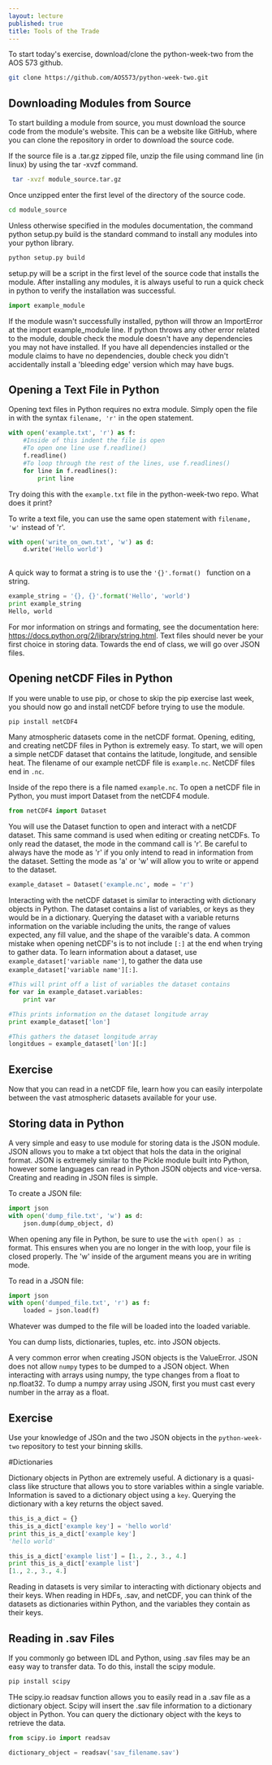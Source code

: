 ```yaml
---
layout: lecture
published: true
title: Tools of the Trade
---
```


To start today's exercise, download/clone the python-week-two from the AOS 573 github.
~~~ bash
git clone https://github.com/AOS573/python-week-two.git
~~~

## Downloading Modules from Source


To start building a module from source, you must download the source code from the module's website.  This can be a website like GitHub, where you can clone the repository in order to download the source code.  

If the source file is a .tar.gz zipped file, unzip the file using command line (in linux) by using the tar -xvzf command.

~~~ bash
 tar -xvzf module_source.tar.gz
 ~~~
 
Once unzipped enter the first level of the directory of the source code.

~~~ bash
cd module_source
~~~

Unless otherwise specified in the modules documentation, the command python setup.py build is the standard command to install any modules into your python library.  

~~~ bash
python setup.py build
~~~

setup.py will be a script in the first level of the source code that installs the module.  After installing any modules, it is always useful to run a quick check in python to verify the installation was successful.

~~~ python
import example_module
~~~

If the module wasn't successfully installed, python will throw an ImportError at the import example_module line.  If python throws any other error related to the module, double check the module doesn't have any dependencies you may not have installed.  If you have all dependencies installed or the module claims to have no dependencies, double check you didn't accidentally install a 'bleeding edge' version which may have bugs.


## Opening a Text File in Python

Opening text files in Python requires no extra module.  Simply open the file in with the syntax ``filename, 'r'`` in the open statement.

~~~ python
with open('example.txt', 'r') as f:
	#Inside of this indent the file is open
	#To open one line use f.readline()
	f.readline()
	#To loop through the rest of the lines, use f.readlines()
	for line in f.readlines():
		print line
~~~

Try doing this with the ``example.txt`` file in the python-week-two repo.  What does it print?

To write a text file, you can use the same open statement with ``filename, 'w'`` instead of 'r'.  

~~~ python
with open('write_on_own.txt', 'w') as d:
	d.write('Hello world')
	
~~~

A quick way to format a string is to use the ``'{}'.format() `` function on a string.

~~~ python
example_string = '{}, {}'.format('Hello', 'world')
print example_string
Hello, world
~~~

For mor information on strings and formating, see the documentation here: https://docs.python.org/2/library/string.html.  Text files should never be your first choice in storing data.  Towards the end of class, we will go over JSON files. 

## Opening netCDF Files in Python

If you were unable to use pip, or chose to skip the pip exercise last week, you should now go and install netCDF before trying to use the module.
~~~ bash
pip install netCDF4
~~~

Many atmospheric datasets come in the netCDF format.  Opening, editing, and creating netCDF files in Python is extremely easy.  To start, we will open a simple netCDF dataset that contains the latitude, longitude, and sensible heat.  The filename of our example netCDF file is ``example.nc``.  NetCDF files end in ``.nc``.

Inside of the repo there is a file named ``example.nc``.  To open a netCDF file in Python, you must import Dataset from the netCDF4 module.  

~~~ python
from netCDF4 import Dataset
~~~

You will use the Dataset function to open and interact with a netCDF dataset.  This same command is used when editing or creating netCDFs.  To only read the dataset, the mode in the command call is 'r'.  Be careful to always have the mode as 'r' if you only intend to read in information from the dataset.  Setting the mode as 'a' or 'w' will allow you to write or append to the dataset.

~~~ python
example_dataset = Dataset('example.nc', mode = 'r')
~~~

Interacting with the netCDF dataset is similar to interacting with dictionary objects in Python.  The dataset contains a list of variables, or keys as they would be in a dictionary.  Querying the dataset with a variable returns information on the variable including the units, the range of values expected, any fill value, and the shape of the varaible's data.  A common mistake when opening netCDF's is to not include ``[:]`` at the end when trying to gather data.  To learn information about a dataset, use ``example_dataset['variable name']``, to gather the data use ``example_dataset['variable name'][:]``.  

~~~ python
#This will print off a list of variables the dataset contains
for var in example_dataset.variables:
	print var

#This prints information on the dataset longitude array
print example_dataset['lon']

#This gathers the dataset longitude array
longitdues = example_dataset['lon'][:]
~~~

## Exercise

Now that you can read in a netCDF file, learn how you can easily interpolate between the vast atmospheric datasets available for your use.

## Storing data in Python

A very simple and easy to use module for storing data is the JSON module.  JSON allows you to make a txt object that hols the data in the original format.  JSON is extremely similar to the Pickle module built into Python, however some languages can read in Python JSON objects and vice-versa.  Creating and reading in JSON files is simple.

To create a JSON file:
~~~ python
import json
with open('dump_file.txt', 'w') as d:
	json.dump(dump_object, d)
~~~

When opening any file in Python, be sure to use the ``with open() as :`` format.  This ensures when you are no longer in the with loop, your file is closed properly.  The 'w' inside of the argument means you are in writing mode.

To read in a JSON file:
~~~ python
import json
with open('dumped_file.txt', 'r') as f:
	loaded = json.load(f)
~~~

Whatever was dumped to the file will be loaded into the loaded variable.

You can dump lists, dictionaries, tuples, etc. into JSON objects.  

A very common error when creating JSON objects is the ValueError.  JSON does not allow ``numpy`` types to be dumped to a JSON object.  When interacting with arrays using numpy, the type changes from a float to np.float32.  To dump a numpy array using JSON, first you must cast every number in the array as a float.

## Exercise

Use your knowledge of JSOn and the two JSON objects in the ``python-week-two`` repository to test your binning skills.

#Dictionaries

Dictionary objects in Python are extremely useful.  A dictionary is a quasi-class like structure that allows you to store variables within a single variable.  Information is saved to a dictionary object using a ``key``.  Querying the dictionary with a key returns the object saved.

~~~ python
this_is_a_dict = {}
this_is_a_dict['example key'] = 'hello world'
print this_is_a_dict['example key']
'hello world'

this_is_a_dict['example list'] = [1., 2., 3., 4.]
print this_is_a_dict['example list']
[1., 2., 3., 4.]
~~~

Reading in datasets is very similar to interacting with dictionary objects and their keys.  When reading in HDFs, .sav, and netCDF, you can think of the datasets as dictionaries within Python, and the variables they contain as their keys.  

## Reading in .sav Files

If you commonly go between IDL and Python, using .sav files may be an easy way to transfer data.  To do this, install the scipy module.

~~~ bash
pip install scipy
~~~

THe scipy.io readsav function allows you to easily read in a .sav file as a dictionary object.  Scipy will insert the .sav file information to a dictionary object in Python.  You can query the dictionary object with the keys to retrieve the data. 

~~~ python
from scipy.io import readsav

dictionary_object = readsav('sav_filename.sav')
~~~

